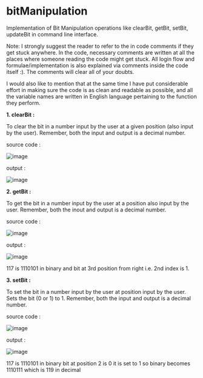 # bitManipulation

 Implementation of Bit Manipulation operations like clearBit, getBit, setBit, updateBit in command line interface. 

 Note: I strongly suggest the reader to refer to the in code comments if they get stuck anywhere. In the code, necessary comments are written at all the places where someone reading the code might get stuck. All login flow and formulae/implementation is also explained via comments inside the code itself :). The comments will clear all of your doubts.

I would also like to mention that at the same time I have put considerable effort in making sure the code is as clean and readable as possible, and all the variable names are written in English language pertaining to the function they perform.

**1. clearBit :**

To clear the bit in a number input by the user at a given position (also input by the user).
Remember, both the input and output is a decimal number. 

source code : 

![image](https://github.com/raghav20232023/bitManipulation/assets/153320363/53893d72-8c19-4dda-9f25-826b879faa53)

output : 

![image](https://github.com/raghav20232023/bitManipulation/assets/153320363/bf0b80d1-2b84-4c84-88cc-bfd3162df692)

**2. getBit :**

To get the bit in a number input by the user at a position also input by the user.
Remember, both the inout and output is a decimal number.

source code : 

![image](https://github.com/raghav20232023/bitManipulation/assets/153320363/355ef35c-dd9b-4f0f-a606-0d1748dfb400)

output : 

![image](https://github.com/raghav20232023/bitManipulation/assets/153320363/f2125426-d586-41a7-9604-fad84db40a60)

117 is 1110101 in binary and bit at 3rd position from right i.e. 2nd index is 1.

**3. setBit :**

To set the bit in a number input by the user at position input by the user.
Sets the bit (0 or 1) to 1.
Remember, both the input and output is a decimal number.

source code : 

![image](https://github.com/raghav20232023/bitManipulation/assets/153320363/29c66c78-e6bc-44f2-b378-9eb520970f68)

output : 

![image](https://github.com/raghav20232023/bitManipulation/assets/153320363/46f45e1e-55bf-46fd-88ec-698c33802b71)

117 is 1110101 in binary
bit at position 2 is 0
it is set to 1 
so binary becomes 1110111
which is 119 in decimal















 
